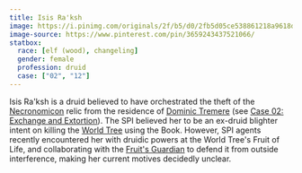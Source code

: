 ```yaml
---
title: Isis Ra'ksh
image: https://i.pinimg.com/originals/2f/b5/d0/2fb5d05ce538861218a9618d13f1da32.png
image-source: https://www.pinterest.com/pin/3659243437521066/
statbox:
  race: [elf (wood), changeling]
  gender: female
  profession: druid
  case: ["02", "12"]
---
```


Isis Ra'ksh is a druid believed to have orchestrated the theft of the [Necronomicon](../relics/necronomicon) relic from the residence of [Dominic Tremere](dominic-tremere) (see [Case 02: Exchange and Extortion](../events/case-02)). The SPI believed her to be an ex-druid blighter intent on killing the [World Tree](../relics/yggdrasil) using the Book. However, SPI agents recently encountered her with druidic powers at the World Tree's Fruit of Life, and collaborating with the [Fruit's Guardian](erasmus) to defend it from outside interference, making her current motives decidedly unclear.
